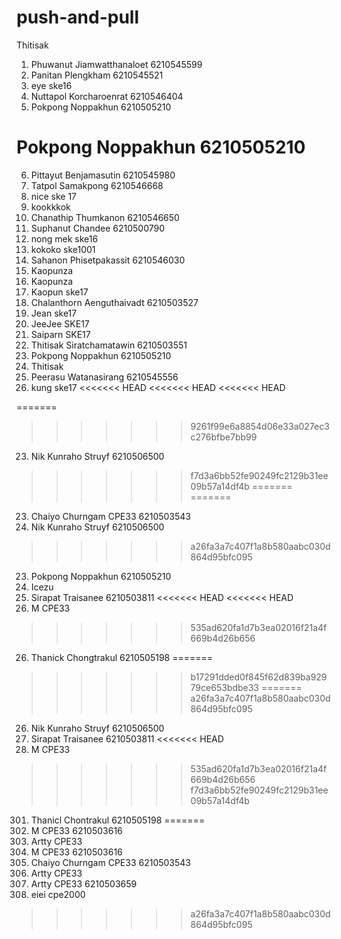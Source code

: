 # push-and-pull
Thitisak

1. Phuwanut Jiamwatthanaloet 6210545599
2. Panitan Plengkham 6210545521
3. eye ske16
4. Nuttapol Korcharoenrat 6210546404
5. Pokpong Noppakhun 6210505210
# Pokpong Noppakhun 6210505210
6. Pittayut Benjamasutin 6210545980
7. Tatpol Samakpong 6210546668
7. nice ske 17
8. kookkkok
9. Chanathip Thumkanon 6210546650
10. Suphanut Chandee 6210500790
11. nong mek ske16
12. kokoko ske1001
12. Sahanon Phisetpakassit 6210546030   
13. Kaopunza
13. Kaopunza 
13. Kaopun ske17
14. Chalanthorn Aenguthaivadt 6210503527
15. Jean ske17
16. JeeJee SKE17
17. Saiparn SKE17
18. Thitisak Siratchamatawin 6210503551
19. Pokpong Noppakhun 6210505210
20. Thitisak
21. Peerasu Watanasirang 6210545556
22. kung ske17
<<<<<<< HEAD
<<<<<<< HEAD
<<<<<<< HEAD

=======
>>>>>>> 9261f99e6a8854d06e33a027ec3c276bfbe7bb99
23. Nik Kunraho Struyf 6210506500
>>>>>>> f7d3a6bb52fe90249fc2129b31ee09b57a14df4b
=======
=======
23. Chaiyo Churngam CPE33 6210503543
23. Nik Kunraho Struyf 6210506500
>>>>>>> a26fa3a7c407f1a8b580aabc030d864d95bfc095
23. Pokpong Noppakhun 6210505210
24. Icezu
25. Sirapat Traisanee 6210503811
<<<<<<< HEAD
<<<<<<< HEAD
300. M CPE33
>>>>>>> 535ad620fa1d7b3ea02016f21a4f669b4d26b656
26. Thanick Chongtrakul 6210505198
=======
>>>>>>> b17291dded0f845f62d839ba92979ce653bdbe33
=======
>>>>>>> a26fa3a7c407f1a8b580aabc030d864d95bfc095
26. Nik Kunraho Struyf 6210506500
25. Sirapat Traisanee 6210503811
<<<<<<< HEAD
300. M CPE33
>>>>>>> 535ad620fa1d7b3ea02016f21a4f669b4d26b656
>>>>>>> f7d3a6bb52fe90249fc2129b31ee09b57a14df4b
301. Thanicl Chontrakul 6210505198
=======
300. M CPE33 6210503616
27. Artty CPE33
123456789. M CPE33 6210503616
28. Chaiyo Churngam CPE33 6210503543
27. Artty CPE33
29. Artty CPE33 6210503659
30. eiei cpe2000
>>>>>>> a26fa3a7c407f1a8b580aabc030d864d95bfc095
